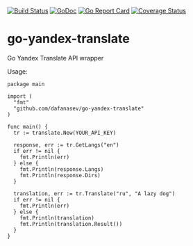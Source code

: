 [![Build Status](https://travis-ci.org/dafanasev/go-yandex-translate.svg?branch=master)](https://travis-ci.org/dafanasev/go-yandex-translate)
[![GoDoc](https://godoc.org/github.com/dafanasev/go-yandex-translate?status.svg)](https://godoc.org/github.com/dafanasev/go-yandex-translate)
[![Go Report Card](https://goreportcard.com/badge/github.com/dafanasev/go-yandex-translate)](https://goreportcard.com/report/github.com/dafanasev/go-yandex-translate)
[![Coverage Status](https://coveralls.io/repos/github/dafanasev/go-yandex-translate/badge.svg)](https://coveralls.io/github/dafanasev/go-yandex-translate)

go-yandex-translate
===================

Go Yandex Translate API wrapper

Usage:

```
package main

import (
  "fmt"
  "github.com/dafanasev/go-yandex-translate"
)

func main() {
  tr := translate.New(YOUR_API_KEY)

  response, err := tr.GetLangs("en")
  if err != nil {
    fmt.Println(err)
  } else {
    fmt.Println(response.Langs)
    fmt.Println(response.Dirs)
  }

  translation, err := tr.Translate("ru", "A lazy dog")
  if err != nil {
    fmt.Println(err)
  } else {
    fmt.Println(translation)
    fmt.Println(translation.Result())
  }
}
```
